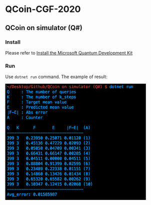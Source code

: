 # QCoin-CGF-2020

## QCoin on simulator (Q#)
### Install
Please refer to [Install the Microsoft Quantum Development Kit](https://docs.microsoft.com/en-us/quantum/install-guide/?view=qsharp-preview)

### Run
Use ```dotnet run```  command.
The example of result:

<img src="./Teaser1.png" width="450px">

